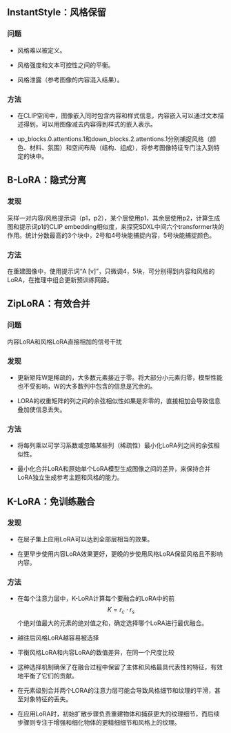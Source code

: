 ## InstantStyle：风格保留

### 问题

- 风格难以被定义。

- 风格强度和文本可控性之间的平衡。

- 风格泄露（参考图像的内容混入结果）。

### 方法

- 在CLIP空间中，图像嵌入同时包含内容和样式信息，内容嵌入可以通过文本描述得到，可以用图像减去内容得到样式的嵌入表示。

- up_blocks.0.attentions.1和down_blocks.2.attentions.1分别捕捉风格（颜色、材料、氛围）和空间布局（结构、组成），将参考图像特征专门注入到特定的块中。

## B-LoRA：隐式分离

### 发现

采样一对内容/风格提示词（p1，p2），某个层使用p1，其余层使用p2，计算生成图和提示词p1的CLIP embedding相似度，来探究SDXL中间六个transformer块的作用。统计分数最高的3个块中，2号和4号块能捕捉内容，5号块能捕捉颜色。

### 方法

在重建图像中，使用提示词“A [v]”，只微调4，5块，可分别得到内容和风格的LoRA，在推理中组合更新预训练网路。

## ZipLoRA：有效合并

### 问题

内容LoRA和风格LoRA直接相加的信号干扰

### 发现

- 更新矩阵W是稀疏的，大多数元素接近于零。将大部分小元素归零，模型性能也不受影响，W的大多数列中包含的信息是冗余的。

- LORA的权重矩阵的列之间的余弦相似性如果是非零的，直接相加会导致信息叠加使信息丢失。

### 方法

- 将每列乘以可学习系数或忽略某些列（稀疏性）最小化LoRA列之间的余弦相似性。

- 最小化合并LoRA和原始单个LoRA模型生成图像之间的差异，来保持合并LoRA独立生成参考主题和风格的能力。

## K-LoRA：免训练融合

### 发现

- 在层子集上应用LoRA可以达到全部层相当的效果。

- 在更早步使用内容LoRA效果更好，更晚的步使用风格LoRA保留风格且不影响内容。

### 方法

- 在每个注意力层中，K-LoRA计算每个要融合的LoRA中的前$$K = {r_{c} \cdot r_{s}}$$个绝对值最大的元素的绝对值之和，确定选择哪个LoRA进行最优融合。

- 越往后风格LoRA越容易被选择

- 平衡风格LoRA和内容LoRA的数值差异，在同一个尺度比较

- 这种选择机制确保了在融合过程中保留了主体和风格最具代表性的特征，有效地平衡了它们的贡献。
- 在元素级别合并两个LORA的注意力层可能会导致风格细节和纹理的平滑，甚至对象特征的丢失。
- 在应用LoRA时，初始扩散步骤负责重建物体和捕获更大的纹理细节，而后续步骤则专注于增强和细化物体的更精细细节和风格上的纹理。
